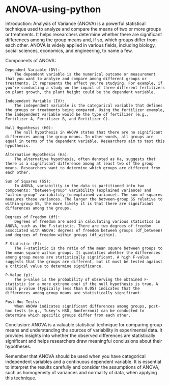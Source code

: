 # ANOVA-using-python

Introduction:
Analysis of Variance (ANOVA) is a powerful statistical technique used to analyze and compare the means of two or more groups or treatments. It helps researchers determine whether there are significant differences among the group means and, if so, which groups differ from each other. ANOVA is widely applied in various fields, including biology, social sciences, economics, and engineering, to name a few.

Components of ANOVA:

    Dependent Variable (DV):
        The dependent variable is the numerical outcome or measurement that you want to analyze and compare among different groups or treatments. It represents the effect you're studying. For example, if you're conducting a study on the impact of three different fertilizers on plant growth, the plant height could be the dependent variable.

    Independent Variable (IV):
        The independent variable is the categorical variable that defines the groups or treatments being compared. Using the fertilizer example, the independent variable would be the type of fertilizer (e.g., Fertilizer A, Fertilizer B, and Fertilizer C).

    Null Hypothesis (H0):
        The null hypothesis in ANOVA states that there are no significant differences among the group means. In other words, all groups are equal in terms of the dependent variable. Researchers aim to test this hypothesis.

    Alternative Hypothesis (Ha):
        The alternative hypothesis, often denoted as Ha, suggests that there is a significant difference among at least two of the group means. Researchers want to determine which groups are different from each other.

    Sum of Squares (SS):
        In ANOVA, variability in the data is partitioned into two components: "between-group" variability (explained variance) and "within-group" variability (unexplained variance). The sum of squares measures these variances. The larger the between-group SS relative to within-group SS, the more likely it is that there are significant differences among the groups.

    Degrees of Freedom (df):
        Degrees of freedom are used in calculating various statistics in ANOVA, such as the F-statistic. There are two degrees of freedom associated with ANOVA: degrees of freedom between groups (df_between) and degrees of freedom within groups (df_within).

    F-Statistic (F):
        The F-statistic is the ratio of the mean square between groups to the mean square within groups. It quantifies whether the differences among group means are statistically significant. A high F-value suggests that the groups are different, but it must be tested against a critical value to determine significance.

    P-Value (p):
        The p-value is the probability of observing the obtained F-statistic (or a more extreme one) if the null hypothesis is true. A small p-value (typically less than 0.05) indicates that the differences among group means are statistically significant.

    Post-Hoc Tests:
        When ANOVA indicates significant differences among groups, post-hoc tests (e.g., Tukey's HSD, Bonferroni) can be conducted to determine which specific groups differ from each other.

Conclusion:
ANOVA is a valuable statistical technique for comparing group means and understanding the sources of variability in experimental data. It provides insights into whether the observed differences are statistically significant and helps researchers draw meaningful conclusions about their hypotheses.

Remember that ANOVA should be used when you have categorical independent variables and a continuous dependent variable. It is essential to interpret the results carefully and consider the assumptions of ANOVA, such as homogeneity of variances and normality of data, when applying this technique.
